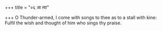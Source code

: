 +++
title = "०६ आ त्वा"

+++
O Thunder-armed, I come with songs to thee as to a stall with kine:  
     Fulfil the wish and thought of him who sings thy praise.